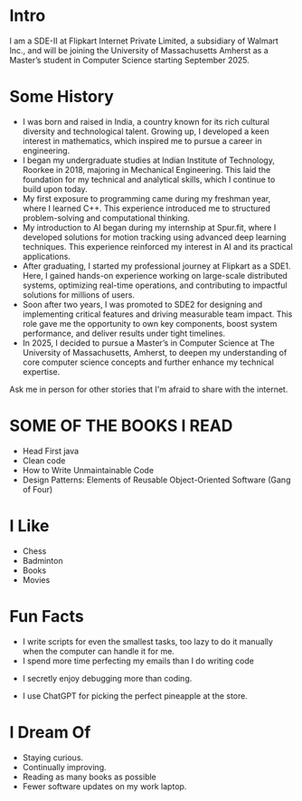 # Intro

I am a SDE-II at Flipkart Internet Private Limited, a subsidiary of Walmart Inc., and will be joining the University of Massachusetts Amherst as a Master’s student in Computer Science starting September 2025.

# Some History

- I was born and raised in India, a country known for its rich cultural diversity and technological talent. Growing up, I developed a keen interest in mathematics, which inspired me to pursue a career in engineering.
- I began my undergraduate studies at Indian Institute of Technology, Roorkee in 2018, majoring in Mechanical Engineering. This laid the foundation for my technical and analytical skills, which I continue to build upon today.
- My first exposure to programming came during my freshman year, where I learned C++. This experience introduced me to structured problem-solving and computational thinking.
- My introduction to AI began during my internship at Spur.fit, where I developed solutions for motion tracking using advanced deep learning techniques. This experience reinforced my interest in AI and its practical applications.
- After graduating, I started my professional journey at Flipkart as a SDE1. Here, I gained hands-on experience working on large-scale distributed systems, optimizing real-time operations, and contributing to impactful solutions for millions of users.
- Soon after two years, I was promoted to SDE2 for designing and implementing critical features and driving measurable team impact. This role gave me the opportunity to own key components, boost system performance, and deliver results under tight timelines.
- In 2025, I decided to pursue a Master’s in Computer Science at The University of Massachusetts, Amherst, to deepen my understanding of core computer science concepts and further enhance my technical expertise.

Ask me in person for other stories that I'm afraid to share with the internet.

# SOME OF THE BOOKS I READ
- Head First java
- Clean code
- How to Write Unmaintainable Code
- Design Patterns: Elements of Reusable Object-Oriented Software (Gang of Four)

# I Like

- Chess
- Badminton
- Books
- Movies

<!-- # Travel / Geography

- I am originally from Buffalo, New York. I have since lived in Palo Alto, Mountain View, San Francisco, Seattle, and New York City.
- I've been to approximately 50 countries, some of which I have forgotten, many of which I would like to revisit.
- In 2016, I visited Canada, Ethiopia, Austria, Germany, Belgium, Ireland, Northern Ireland, Italy, Romania, Sweden, Norway, Svalbard, Panama, Costa Rica, Uganda, Japan, and the UAE, mostly in that order.
- In 2017, I visited Canada, Japan, Denmark, Germany, Sweden, Estonia, Russia, the Netherlands, Belgium, the U.K., Spain, Iceland, France, Switzerland, Ethiopia, and Luxembourg.
- In 2018, I visited Canada, France, Italy, Israel, and the U.K.
- In 2019, I visited Canada, England, France, and Switzerland.
- In 2020, I traveled barely 20 blocks. I stayed in New York and remodeled an apartment.
- In 2021, I continued remodeling an apartment.
- In 2022, I switched jobs and visited the UK, France, Greece, Belgium, Luxembourg, Germany, and Kenya.
- In 2023, I visited France, the UK, Ireland, and Rwanda.
- I am an Oregon Trail II enthusiast. -->

# Fun Facts

- I write scripts for even the smallest tasks, too lazy to do it manually when the computer can handle it for me.
- I spend more time perfecting my emails than I do writing code
<!-- - I have a love-hate relationship with coding: it powers my work but makes me question my sleep schedule. -->
<!-- - I decided to pursue a Master’s degree because I wanted to understand why my own scripts from professional work sometimes got executed "by chance." -->
- I secretly enjoy debugging more than coding.
<!-- - I’ve learned over five programming languages, but somehow, I still leave the syntax part to GitHub Copilot. -->
<!-- - I can watch any sport, but playing them is where I draw the line. -->
- I use ChatGPT for picking the perfect pineapple at the store.

# I Dream Of

- Staying curious.
- Continually improving.
- Reading as many books as possible
- Fewer software updates on my work laptop.

<!-- # Websites from People I Admire

- [Alex Peysakhovich](http://alexpeys.github.io/)
- [Chris Lengerich](http://www.chrislengerich.com/)
- [Chris Saad](https://www.chrissaad.com/)
- [Duncan Tomlin](http://duncantomlin.com/)
- [Ed Kearney](https://edkearney.com/)
- [Hawley Moore](http://hawleymoore.com/)
- [Holman Gao](https://golmansax.com/)
- [Ian Webster](http://ianww.com/)
- [Johanna Flato](https://www.johannaflato.com/)
- [Judy Mou](http://www.judymou.com/)
- [Judy Suh](https://www.judysuh.com/)
- [Kristina Monakhova](https://kristinamonakhova.com/)
- [Noah Trueblood](http://notrueblood.com/)
- [Ruoxi Wang](http://ruoxiw.com/)
- [Tom Sachs](https://www.tomsachs.org/)
- [Will Holley](https://willholley.com/)

If we are friends and you feel like you belong on this list, you're probably right. Submit a PR, or ask me, and I'll add you. -->
